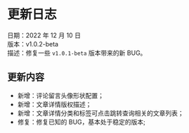 # 更新日志

日期：2022 年 12 月 10 日<br/>
版本：v1.0.2-beta<br/>
描述：修复一些 `v1.0.1-beta` 版本带来的新 BUG。

## 更新内容

- 新增：评论留言头像形状配置；
- 新增：文章详情版权描述；
- 新增：文章详情分类和标签可点击跳转查询相关的文章列表；
- 修复：修复已知的 BUG，基本处于稳定的版本;
